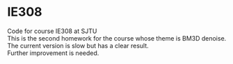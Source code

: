 # IE308
Code for course IE308 at SJTU  
This is the second homework for the course whose theme is BM3D denoise.  
The current version is slow but has a clear result.  
Further improvement is needed.
